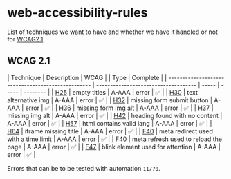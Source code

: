 # web-accessibility-rules

List of techniques we want to have and whether we have it handled or not for [WCAG2.1](https://www.w3.org/TR/WCAG21/).

## WCAG 2.1

| Technique                                          | Description                          | WCAG  | | Type  | Complete |
| -------------------------------------------------- | ------------------------------------ | ----- | ----- | -------- |
| [H25](https://www.w3.org/TR/WCAG20-TECHS/H25.html) | empty titles                         | A-AAA | error | ✅       |
| [H30](https://www.w3.org/TR/WCAG20-TECHS/H30.html) | text alternative img                 | A-AAA | error | ✅       |
| [H32](https://www.w3.org/TR/WCAG20-TECHS/H32.html) | missing form submit button           | A-AAA | error | ✅       |
| [H36](https://www.w3.org/TR/WCAG20-TECHS/H36.html) | missing form img alt                 | A-AAA | error | ✅       |
| [H37](https://www.w3.org/TR/WCAG20-TECHS/H37.html) | missing img alt                      | A-AAA | error | ✅       |
| [H42](https://www.w3.org/TR/WCAG20-TECHS/H42.html) | heading found with no content        | A-AAA | error | ✅       |
| [H57](https://www.w3.org/TR/WCAG20-TECHS/H57.html) | html contains valid lang             | A-AAA | error | ✅       |
| [H64](https://www.w3.org/TR/WCAG20-TECHS/H64.html) | iframe missing title                 | A-AAA | error | ✅       |
| [F40](https://www.w3.org/TR/WCAG20-TECHS/F40.html) | meta redirect used with a time limit | A-AAA | error | ✅       |
| [F40](https://www.w3.org/TR/WCAG20-TECHS/F41.html) | meta refresh used to reload the page | A-AAA | error | ✅       |
| [F47](https://www.w3.org/TR/WCAG20-TECHS/F47.html) | blink element used for attention     | A-AAA | error | ✅       |

Errors that can be to be tested with automation `11/70`.